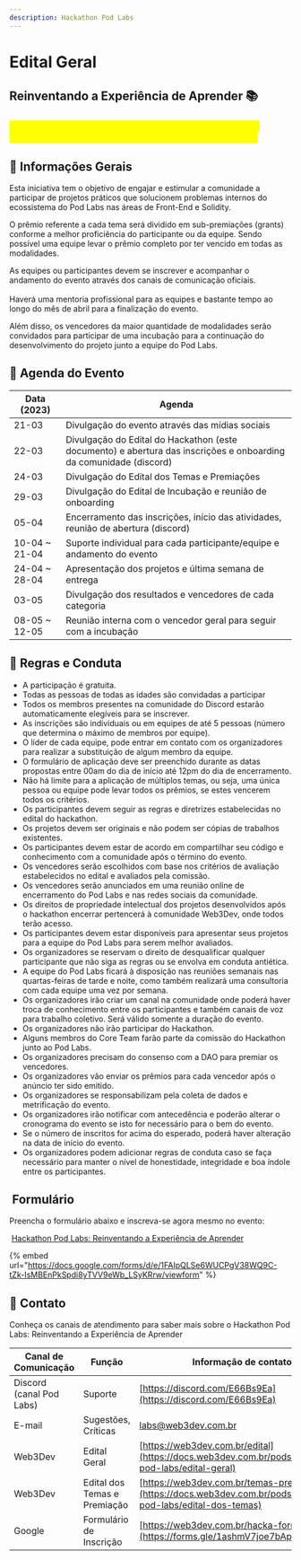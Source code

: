 ```yaml
---
description: Hackathon Pod Labs
---
```


# Edital Geral

## Reinventando a Experiência de Aprender 📚

### <mark style="color:yellow;">Participe do evento, conecte-se, evolua, reinvente a sua capacidade de aprender tecnologias de última geração!</mark>

## 🎯 Informações Gerais

Esta iniciativa tem o objetivo de engajar e estimular a comunidade a participar de projetos práticos que solucionem problemas internos do ecossistema do Pod Labs nas áreas de Front-End e Solidity.

O prêmio referente a cada tema será dividido em sub-premiações (grants) conforme a melhor proficiência do participante ou da equipe. Sendo possível uma equipe levar o prêmio completo por ter vencido em todas as modalidades.

As equipes ou participantes devem se inscrever e acompanhar o andamento do evento através dos canais de comunicação oficiais.\
\
Haverá uma mentoria profissional para as equipes e bastante tempo ao longo do mês de abril para a finalização do evento.

Além disso, os vencedores da maior quantidade de modalidades serão convidados para participar de uma incubação para a continuação do desenvolvimento do projeto junto a equipe do Pod Labs.

## 📅   Agenda do Evento

| Data (2023)    | Agenda                                                                                                            |
| -------------- | ----------------------------------------------------------------------------------------------------------------- |
| 21-03          | Divulgação do evento através das mídias sociais                                                                   |
| 22-03          | Divulgação do Edital do Hackathon (este documento) e abertura das inscrições e onboarding da comunidade (discord) |
| 24-03          | Divulgação do Edital dos Temas e Premiações                                                                       |
| 29-03          | Divulgação do Edital de Incubação e reunião de onboarding                                                         |
| 05-04          | Encerramento das inscrições, início das atividades, reunião de abertura (discord)                                 |
| 10-04 \~ 21-04 | Suporte individual para cada participante/equipe e andamento do evento                                            |
| 24-04 \~ 28-04 | Apresentação dos projetos e última semana de entrega                                                              |
| 03-05          | Divulgação dos resultados e vencedores de cada categoria                                                          |
| 08-05 \~ 12-05 | Reunião interna com o vencedor geral para seguir com a incubação                                                  |

## 📜 Regras e Conduta

* A participação é gratuita.
* Todas as pessoas de todas as idades são convidadas a participar
* Todos os membros presentes na comunidade do Discord estarão automaticamente elegíveis para se inscrever.
* As inscrições são individuais ou em equipes de até 5 pessoas (número que determina o máximo de membros por equipe).
* O líder de cada equipe, pode entrar em contato com os organizadores para realizar a substituição de algum membro da equipe.
* O formulário de aplicação deve ser preenchido durante as datas propostas entre 00am do dia de início até 12pm do dia de encerramento.
* Não há limite para a  aplicação de múltiplos temas, ou seja, uma única pessoa ou equipe pode levar todos os prêmios, se estes vencerem todos os critérios.
* Os participantes devem seguir as regras e diretrizes estabelecidas no edital do hackathon.
* Os projetos devem ser originais e não podem ser cópias de trabalhos existentes.
* Os participantes devem estar de acordo em compartilhar seu código e conhecimento com a comunidade após o término do evento.
* Os vencedores serão escolhidos com base nos critérios de avaliação estabelecidos no edital e avaliados pela comissão.
* Os vencedores serão anunciados em uma reunião online de encerramento do Pod Labs e nas redes sociais da comunidade.
* Os direitos de propriedade intelectual dos projetos desenvolvidos após o hackathon encerrar pertencerá à comunidade Web3Dev, onde todos terão acesso.
* Os participantes devem estar disponíveis para apresentar seus projetos para a equipe do Pod Labs para serem melhor avaliados.
* Os organizadores se reservam o direito de desqualificar qualquer participante que não siga as regras ou se envolva em conduta antiética.
* A equipe do Pod Labs ficará à disposição nas reuniões semanais nas quartas-feiras de tarde e noite, como também realizará uma consultoria com cada equipe uma vez por semana.
* Os organizadores irão criar um canal na comunidade onde poderá haver troca de conhecimento entre os participantes e também canais de voz para trabalho coletivo. Será válido somente a duração do evento.
* Os organizadores não irão participar do Hackathon.
* Alguns membros do Core Team farão parte da comissão do Hackathon junto ao Pod Labs.
* Os organizadores precisam do consenso com a DAO para premiar os vencedores.
* Os organizadores vão enviar os prêmios para cada vencedor após o anúncio ter sido emitido.
* Os organizadores se responsabilizam pela coleta de dados e metrificação do evento.
* Os organizadores irão notificar com antecedência e poderão alterar o cronograma do evento se isto for necessário para o bem do evento.
* Se o número de inscritos for acima do esperado, poderá haver alteração na data de início do evento.
* Os organizadores podem adicionar regras de conduta caso se faça necessário para manter o nível de honestidade, integridade e boa índole entre os participantes.

## <img src="https://lh3.googleusercontent.com/0nfRZOc2e3lSRz_fnXE-k8vN3TQOPKEjihIHUDm4oX1tYMAEAyBmUBVgoeoFneYZEbo4p1c7Iv2gRPcZRxs5B61M7iMGKA1gwLdHtEiVMNOfdfL5_PXDnPDPAVewadoPn6Bqw-4Mq97G3t7iqhLB6Q" alt="" data-size="line">  Formulário

Preencha o formulário abaixo e inscreva-se agora mesmo no evento:

<img src="https://lh3.googleusercontent.com/wpi0VZElXNBWTvIP-FtF10cBqiEIsZOHvRll1_safoY1o4KRMoywYJKmjVihVJ1vsY3F6wWK5GKXJ0dS6ljMvb1hE_IYhsMff6i-82uzcsf5u9WH6lsbsWN85Tam9WE06bnlNdF-hfvH4pNLnQgAAw" alt="" data-size="line"> [Hackathon Pod Labs: Reinventando a Experiência de Aprender](https://forms.gle/1ashmV7joe7bApzXA)

{% embed url="https://docs.google.com/forms/d/e/1FAIpQLSe6WUCPgV38WQ9C-tZk-IsMBEnPkSpdi8yTVV9eWb_LSyKRrw/viewform" %}

## 📩  Contato

Conheça os canais de atendimento para saber mais sobre o Hackathon Pod Labs: Reinventando a Experiência de Aprender

| Canal de Comunicação     | Função                       | Informação de contato                                                                                        |
| ------------------------ | ---------------------------- | ------------------------------------------------------------------------------------------------------------ |
| Discord (canal Pod Labs) | Suporte                      | [https://discord.com/E66Bs9Ea](https://discord.com/E66Bs9Ea)                                                 |
| E-mail                   | Sugestões, Críticas          | [labs@web3dev.com.br](mailto:labs@web3dev.com.br)                                                            |
| Web3Dev                  | Edital Geral                 | [https://web3dev.com.br/edital](https://docs.web3dev.com.br/pods/hackathon-pod-labs/edital-geral)            |
| Web3Dev                  | Edital dos Temas e Premiação | [https://web3dev.com.br/temas-premios](https://docs.web3dev.com.br/pods/hackathon-pod-labs/edital-dos-temas) |
| Google                   | Formulário de Inscrição      | [https://web3dev.com.br/hacka-form](https://forms.gle/1ashmV7joe7bApzXA)                                     |
